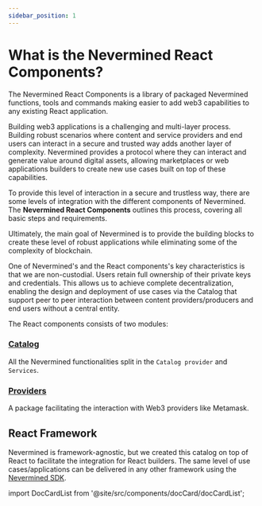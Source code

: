```yaml
---
sidebar_position: 1
---
```


# What is the Nevermined React Components?

The Nevermined React Components is a library of packaged Nevermined functions, tools and commands making easier to add web3 capabilities to any existing React application.

Building web3 applications is a challenging and multi-layer process. Building robust scenarios where content and service providers and end users can interact  in a secure and trusted way adds another layer of complexity. Nevermined provides a protocol where they can interact and generate value around digital assets, allowing marketplaces or web applications builders to create new use cases built on top of these capabilities.

To provide this level of interaction in a secure and trustless way, there are some levels of integration with the different components of Nevermined. The  **Nevermined React Components** outlines this process, covering all basic steps and requirements. 

Ultimately, the main goal of Nevermined is to provide the building blocks to create these level of robust applications while eliminating some of the complexity of blockchain.

One of Nevermined's and the React components's key characteristics is that we are non-custodial. Users retain full ownership of their private keys and credentials. This allows us to achieve complete decentralization, enabling the design and deployment of use cases via the Catalog that support peer to peer interaction between content providers/producers and end users without a central entity.

The React components consists of two modules:

### [Catalog](./catalog/README.md)

All the Nevermined functionalities split in the `Catalog provider` and `Services`.

### [Providers](./providers/README.md)

A package facilitating the interaction with Web3 providers like Metamask.

## React Framework

Nevermined is framework-agnostic, but we created this catalog on top of React to facilitate the integration for React builders. The same level of use cases/applications can be delivered in any other framework using the [Nevermined SDK](https://docs.nevermined.io/docs/nevermined-sdk/).

import DocCardList from '@site/src/components/docCard/docCardList';

<DocCardList />
